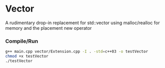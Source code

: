 # Vector
A rudimentary drop-in replacement for std::vector using malloc/realloc for memory and the placement new operator

### Compile/Run
```bash
g++ main.cpp vector/Extension.cpp -I . -std=c++03 -o testVector
chmod +x testVector
./testVector
```
